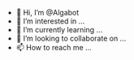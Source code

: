 - 👋 Hi, I’m @Algabot
- 👀 I’m interested in ...
- 🌱 I’m currently learning ...
- 💞️ I’m looking to collaborate on ...
- 📫 How to reach me ...

<!---
Algabot/Algabot is a ✨ special ✨ repository because its `README.md` (this file) appears on your GitHub profile.
You can click the Preview link to take a look at your changes.
--->
